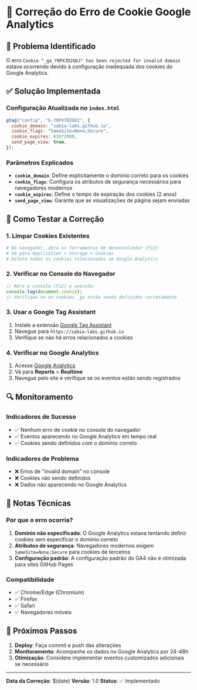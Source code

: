 # 🔧 Correção do Erro de Cookie Google Analytics

## 🚨 Problema Identificado

O erro `Cookie "_ga_Y9PX7D2GDJ" has been rejected for invalid domain` estava ocorrendo devido à configuração inadequada dos cookies do Google Analytics.

## ✅ Solução Implementada

### Configuração Atualizada no `index.html`

```javascript
gtag("config", "G-Y9PX7D2GDJ", {
  cookie_domain: "sabia-labs.github.io",
  cookie_flags: "SameSite=None;Secure",
  cookie_expires: 63072000,
  send_page_view: true,
});
```

### Parâmetros Explicados

- **`cookie_domain`**: Define explicitamente o domínio correto para os cookies
- **`cookie_flags`**: Configura os atributos de segurança necessários para navegadores modernos
- **`cookie_expires`**: Define o tempo de expiração dos cookies (2 anos)
- **`send_page_view`**: Garante que as visualizações de página sejam enviadas

## 🧪 Como Testar a Correção

### 1. Limpar Cookies Existentes

```bash
# No navegador, abra as ferramentas de desenvolvedor (F12)
# Vá para Application > Storage > Cookies
# Delete todos os cookies relacionados ao Google Analytics
```

### 2. Verificar no Console do Navegador

```javascript
// Abra o console (F12) e execute:
console.log(document.cookie);
// Verifique se os cookies _ga estão sendo definidos corretamente
```

### 3. Usar o Google Tag Assistant

1. Instale a extensão [Google Tag Assistant](https://chrome.google.com/webstore/detail/tag-assistant-legacy-by/kejbdjndbnbjgmefkgdddjlbokphdefk)
2. Navegue para `https://sabia-labs.github.io`
3. Verifique se não há erros relacionados a cookies

### 4. Verificar no Google Analytics

1. Acesse [Google Analytics](https://analytics.google.com/)
2. Vá para **Reports** > **Realtime**
3. Navegue pelo site e verifique se os eventos estão sendo registrados

## 🔍 Monitoramento

### Indicadores de Sucesso

- ✅ Nenhum erro de cookie no console do navegador
- ✅ Eventos aparecendo no Google Analytics em tempo real
- ✅ Cookies sendo definidos com o domínio correto

### Indicadores de Problema

- ❌ Erros de "invalid domain" no console
- ❌ Cookies não sendo definidos
- ❌ Dados não aparecendo no Google Analytics

## 📝 Notas Técnicas

### Por que o erro ocorria?

1. **Domínio não especificado**: O Google Analytics estava tentando definir cookies sem especificar o domínio correto
2. **Atributos de segurança**: Navegadores modernos exigem `SameSite=None;Secure` para cookies de terceiros
3. **Configuração padrão**: A configuração padrão do GA4 não é otimizada para sites GitHub Pages

### Compatibilidade

- ✅ Chrome/Edge (Chromium)
- ✅ Firefox
- ✅ Safari
- ✅ Navegadores móveis

## 🚀 Próximos Passos

1. **Deploy**: Faça commit e push das alterações
2. **Monitoramento**: Acompanhe os dados no Google Analytics por 24-48h
3. **Otimização**: Considere implementar eventos customizados adicionais se necessário

---

**Data da Correção**: $(date)
**Versão**: 1.0
**Status**: ✅ Implementado

